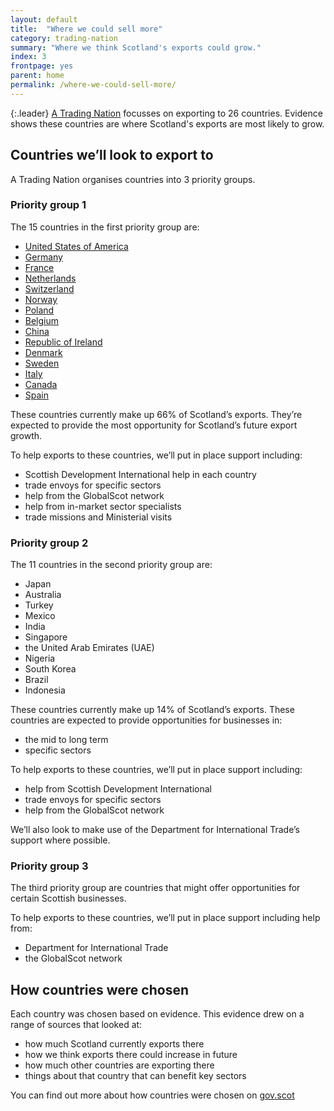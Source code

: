 ```yaml
---
layout: default
title:  "Where we could sell more"
category: trading-nation
summary: "Where we think Scotland's exports could grow."
index: 3
frontpage: yes
parent: home
permalink: /where-we-could-sell-more/
---
```


{:.leader}
[A Trading Nation](https://www.gov.scot/publications/scotland-a-trading-nation/) focusses on exporting to 26 countries. Evidence shows these countries are where Scotland's exports are most likely to grow.

## Countries we’ll look to export to

A Trading Nation organises countries into 3 priority groups.

### Priority group 1
The 15 countries in the first priority group are:

* [United States of America](https://tradingnation.mygov.scot/country-profiles/usa/)
* [Germany](https://tradingnation.mygov.scot/country-profiles/germany/)
* [France](https://tradingnation.mygov.scot/country-profiles/france/)
* [Netherlands](https://tradingnation.mygov.scot/country-profiles/netherlands/)
* [Switzerland](https://tradingnation.mygov.scot/country-profiles/switzerland/)
* [Norway](https://tradingnation.mygov.scot/country-profiles/norway/)
* [Poland](https://tradingnation.mygov.scot/country-profiles/poland/)
* [Belgium](https://tradingnation.mygov.scot/country-profiles/belgium/)
* [China](https://tradingnation.mygov.scot/country-profiles/china/)
* [Republic of Ireland](https://tradingnation.mygov.scot/country-profiles/republic-of-ireland/)
* [Denmark](https://tradingnation.mygov.scot/country-profiles/denmark/)
* [Sweden](https://tradingnation.mygov.scot/country-profiles/sweden/)
* [Italy](https://tradingnation.mygov.scot/country-profiles/italy/)
* [Canada](https://tradingnation.mygov.scot/country-profiles/canada/)
* [Spain](https://tradingnation.mygov.scot/country-profiles/spain/)


These countries currently make up 66% of Scotland’s exports. They’re expected to provide the most opportunity for Scotland’s future export growth.

To help exports to these countries, we’ll put in place support including:

* Scottish Development International help in each country
* trade envoys for specific sectors
* help from the GlobalScot network
* help from in-market sector specialists
* trade missions and Ministerial visits


### Priority group 2
The 11 countries in the second priority group are:

* Japan
* Australia
* Turkey
* Mexico
* India
* Singapore
* the United Arab Emirates (UAE)
* Nigeria
* South Korea
* Brazil
* Indonesia

These countries currently make up 14% of Scotland’s exports. These countries are expected to provide opportunities for businesses in:

* the mid to long term
* specific sectors

To help exports to these countries, we’ll put in place support including:

* help from Scottish Development International
* trade envoys for specific sectors
* help from the GlobalScot network

We’ll also look to make use of the Department for International Trade’s support where possible.

### Priority group 3

The third priority group are countries that might offer opportunities for certain Scottish businesses.

To help exports to these countries, we’ll put in place support including help from:

* Department for International Trade
* the GlobalScot network

## How countries were chosen

Each country was chosen based on evidence. This evidence drew on a range of sources that looked at:

* how much Scotland currently exports there
* how we think exports there could increase in future
* how much other countries are exporting there
* things about that country that can benefit key sectors

You can find out more about how countries were chosen on [gov.scot](https://www.gov.scot/publications/scotland-a-trading-nation/)
